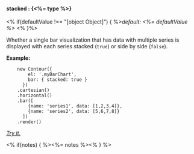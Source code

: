 #### **stacked** : {<%= type %>}

<% if(defaultValue !== "[object Object]") { %>*default: <%= defaultValue %>* <% }%>

Whether a single bar visualization that has data with multiple series is displayed with each series stacked (`true`) or side by side (`false`).

**Example:**

		new Contour({
		    el: '.myBarChart',
		    bar: { stacked: true }
		  })
		.cartesian()
		.horizontal()
		.bar([
		    {name: 'series1', data: [1,2,3,4]}, 
		    {name: 'series2', data: [5,6,7,8]}
		  ])
		.render()

*[Try it.](<%= jsFiddleLink %>)*

<% if(notes) { %><%= notes %><% } %>

